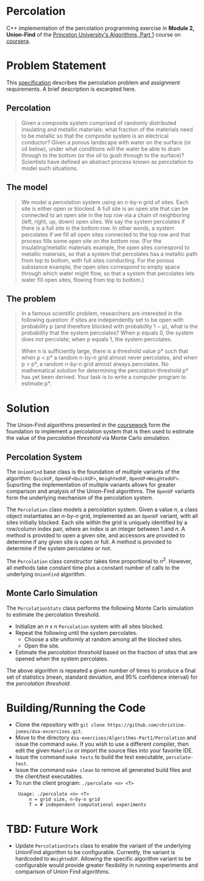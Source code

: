 # Percolation

C++ implementation of the percolation programming exercise in **Module 2, Union-Find** of the [Princeton University's Algorithms, Part 1](https://www.coursera.org/learn/algorithms-part1) course on [coursera](https://www.coursera.org/).

# Problem Statement

This [specification](https://coursera.cs.princeton.edu/algs4/assignments/percolation/specification.php) describes the percolation problem and assignment requirements. A brief description is excerpted here.

## Percolation

> Given a composite system comprised of randomly distributed insulating and metallic materials: what fraction of the materials need to be metallic so that the composite system is an electrical conductor? Given a porous landscape with water on the surface (or oil below), under what conditions will the water be able to drain through to the bottom (or the oil to gush through to the surface)? Scientists have defined an abstract process known as percolation to model such situations.

## The model

> We model a percolation system using an n-by-n grid of sites. Each site is either open or blocked. A full site is an open site that can be connected to an open site in the top row via a chain of neighboring (left, right, up, down) open sites. We say the system percolates if there is a full site in the bottom row. In other words, a system percolates if we fill all open sites connected to the top row and that process fills some open site on the bottom row. (For the insulating/metallic materials example, the open sites correspond to metallic materials, so that a system that percolates has a metallic path from top to bottom, with full sites conducting. For the porous substance example, the open sites correspond to empty space through which water might flow, so that a system that percolates lets water fill open sites, flowing from top to bottom.)

## The problem

> In a famous scientific problem, researchers are interested in the following question: if sites are independently set to be open with probability p (and therefore blocked with probability 1 − p), what is the probability that the system percolates? When p equals 0, the system does not percolate; when p equals 1, the system percolates.
>
> When n is sufficiently large, there is a threshold value p* such that when p < p* a random n-by-n grid almost never percolates, and when p > p*, a random n-by-n grid almost always percolates. No mathematical solution for determining the percolation threshold p* has yet been derived. Your task is to write a computer program to estimate p*.

# Solution

The Union-Find algorithms presented in the [coursework](https://www.coursera.org/learn/algorithms-part1) form the foundation to implement a percolation system that is then used to estimate the value of the *percolation threshold* via Monte Carlo simulation.

## Percolation System

The `UnionFind` base class is the foundation of multiple variants of the algorithm: `QuickUF`, `OpenUF<QuickUF>`, `WeightedUF`, `OpenUF<WeightedUF>`. Suporting the implementation of multiple variants allows for greater comparison and analysis of the Union-Find algorithms. The `OpenUF` variants form the underlying mechanism of the percolation system.

The `Percolation` class models a percolation system. Given a value $`n`$, a class object instantiates an $`n`$-by-$`n`$ grid, implemented as an `OpenUF` variant, with all sites initially blocked. Each site within the grid is uniquely identified by a row/column index pair, where an index is an integer between 1 and $`n`$. A method is provided to open a given site, and accessors are provided to determine if any given site is open or full. A method is provided to determine if the system percolates or not.

The `Percolation` class constructor takes time proportional to $`n^2`$. However, all methods take constant time plus a constant number of calls to the underlying `UnionFind` algorithm.

## Monte Carlo Simulation

The `PercolationStats` class performs the following Monte Carlo simulation to estimate the percolation threshold.

- Initialize an $`n`$ x $`n`$ `Percolation` system with all sites blocked.
- Repeat the following until the system percolates.
    - Choose a site uniformly at random among all the blocked sites.
    - Open the site.
- Estimate the *percolation threshold* based on the fraction of sites that are opened when the system percolates.

The above algorithm is repeated a given number of times to produce a final set of statistics (mean, standard deviation, and 95% confidence interval) for the *percolation threshold*.

# Building/Running the Code

- Clone the repository with ```git clone https://github.com/christine-jones/dsa-excercises.git```.
- Move to the directory ```dsa-exercises/Algorithms-Part1/Percolation``` and issue the command ```make```. If you wish to use a different compiler, then edit the given ```Makefile``` or import the source files into your favorite IDE.
- Issue the command ```make tests``` to build the test executable, ```percolate-test```.
- Issue the command ```make clean``` to remove all generated build files and the client/test executables.
- To run the client program: ```./percolate <n> <T>```
  ```
   Usage: ./percolate <n> <T>
       n = grid size, n-by-n grid
       T = # independent computational experiments
  ```

# TBD: Future Work

- Update `PercolationStats` class to enable the variant of the underlying UnionFind algorithm to be configurable. Currently, the variant is hardcoded to `WeightedUF`. Allowing the specific algorithm variant to be configurable would provide greater flexibility in running experiments and comparison of Union Find algorithms.

